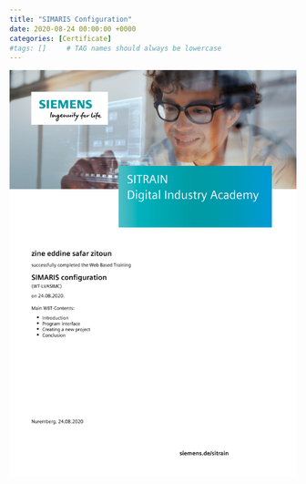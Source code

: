 ```yaml
---
title: "SIMARIS Configuration"
date: 2020-08-24 00:00:00 +0000
categories: [Certificate]
#tags: []     # TAG names should always be lowercase
---
```



![SIMARIS Configuration](./Certs/In_DB_lc.robots.LCPDFCertificateGenerationProductRobot_QA586MA-1.png "SIMARIS Configuration")